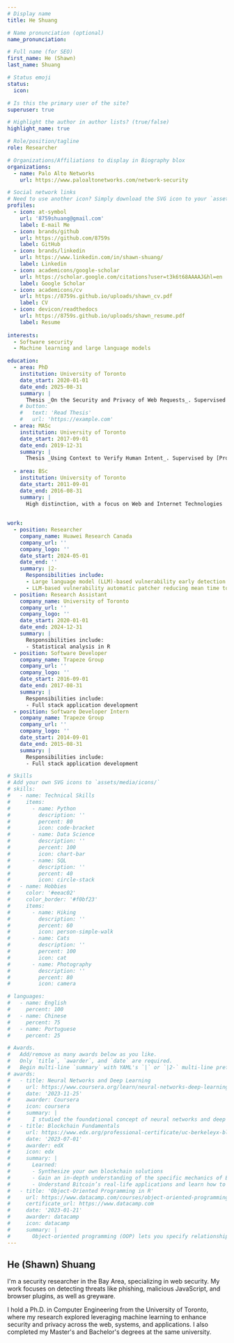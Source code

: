 ```yaml
---
# Display name
title: He Shuang

# Name pronunciation (optional)
name_pronunciation: 

# Full name (for SEO)
first_name: He (Shawn)
last_name: Shuang

# Status emoji
status:
  icon: 

# Is this the primary user of the site?
superuser: true

# Highlight the author in author lists? (true/false)
highlight_name: true

# Role/position/tagline
role: Researcher

# Organizations/Affiliations to display in Biography blox
organizations:
  - name: Palo Alto Networks
    url: https://www.paloaltonetworks.com/network-security

# Social network links
# Need to use another icon? Simply download the SVG icon to your `assets/media/icons/` folder.
profiles:
  - icon: at-symbol
    url: '8759shuang@gmail.com'
    label: E-mail Me
  - icon: brands/github
    url: https://github.com/8759s
    label: GitHub
  - icon: brands/linkedin
    url: https://www.linkedin.com/in/shawn-shuang/
    label: Linkedin
  - icon: academicons/google-scholar
    url: https://scholar.google.com/citations?user=t3k6t68AAAAJ&hl=en
    label: Google Scholar
  - icon: academicons/cv
    url: https://8759s.github.io/uploads/shawn_cv.pdf
    label: CV
  - icon: devicon/readthedocs
    url: https://8759s.github.io/uploads/shawn_resume.pdf
    label: Resume
  
interests:
  - Software security
  - Machine learning and large language models

education:
  - area: PhD 
    institution: University of Toronto
    date_start: 2020-01-01
    date_end: 2025-08-31
    summary: |
      Thesis _On the Security and Privacy of Web Requests_. Supervised by [Prof David Lie](https://security.csl.toronto.edu/). Presented papers at conferences such as NDSS and DSN and journals such as CSUR.
    # button:
    #   text: 'Read Thesis'
    #   url: 'https://example.com'
  - area: MASc 
    institution: University of Toronto
    date_start: 2017-09-01
    date_end: 2019-12-31
    summary: |
      Thesis _Using Context to Verify Human Intent_. Supervised by [Prof David Lie](https://security.csl.toronto.edu/). Presented at ApSys 2019. 
      
  - area: BSc
    institution: University of Toronto
    date_start: 2011-09-01
    date_end: 2016-08-31
    summary: |
      High distinction, with a focus on Web and Internet Technologies
      
      
work:
  - position: Researcher
    company_name: Huawei Research Canada
    company_url: ''
    company_logo: ''
    date_start: 2024-05-01
    date_end: ''
    summary: |2-
      Responsibilities include:
      - Large language model (LLM)-based vulnerability early detection framework reducing vulnerability acknowledge time 
      - LLM-based vulnerability automatic patcher reducing mean time to respond (MTTR)
  - position: Research Assistant 
    company_name: University of Toronto
    company_url: ''
    company_logo: ''
    date_start: 2020-01-01
    date_end: 2024-12-31
    summary: |
      Responsibilities include:
      - Statistical analysis in R
  - position: Software Developer
    company_name: Trapeze Group 
    company_url: ''
    company_logo: ''
    date_start: 2016-09-01
    date_end: 2017-08-31
    summary: |
      Responsibilities include:
      - Full stack application development 
  - position: Software Developer Intern
    company_name: Trapeze Group 
    company_url: ''
    company_logo: ''
    date_start: 2014-09-01
    date_end: 2015-08-31
    summary: |
      Responsibilities include:
      - Full stack application development 

# Skills
# Add your own SVG icons to `assets/media/icons/`
# skills:
#   - name: Technical Skills
#     items:
#       - name: Python
#         description: ''
#         percent: 80
#         icon: code-bracket
#       - name: Data Science
#         description: ''
#         percent: 100
#         icon: chart-bar
#       - name: SQL
#         description: ''
#         percent: 40
#         icon: circle-stack
#   - name: Hobbies
#     color: '#eeac02'
#     color_border: '#f0bf23'
#     items:
#       - name: Hiking
#         description: ''
#         percent: 60
#         icon: person-simple-walk
#       - name: Cats
#         description: ''
#         percent: 100
#         icon: cat
#       - name: Photography
#         description: ''
#         percent: 80
#         icon: camera

# languages:
#   - name: English
#     percent: 100
#   - name: Chinese
#     percent: 75
#   - name: Portuguese
#     percent: 25

# Awards.
#   Add/remove as many awards below as you like.
#   Only `title`, `awarder`, and `date` are required.
#   Begin multi-line `summary` with YAML's `|` or `|2-` multi-line prefix and indent 2 spaces below.
# awards:
#   - title: Neural Networks and Deep Learning
#     url: https://www.coursera.org/learn/neural-networks-deep-learning
#     date: '2023-11-25'
#     awarder: Coursera
#     icon: coursera
#     summary: |
#       I studied the foundational concept of neural networks and deep learning. By the end, I was familiar with the significant technological trends driving the rise of deep learning; build, train, and apply fully connected deep neural networks; implement efficient (vectorized) neural networks; identify key parameters in a neural network’s architecture; and apply deep learning to your own applications.
#   - title: Blockchain Fundamentals
#     url: https://www.edx.org/professional-certificate/uc-berkeleyx-blockchain-fundamentals
#     date: '2023-07-01'
#     awarder: edX
#     icon: edx
#     summary: |
#       Learned:
#       - Synthesize your own blockchain solutions
#       - Gain an in-depth understanding of the specific mechanics of Bitcoin
#       - Understand Bitcoin’s real-life applications and learn how to attack and destroy Bitcoin, Ethereum, smart contracts and Dapps, and alternatives to Bitcoin’s Proof-of-Work consensus algorithm
#   - title: 'Object-Oriented Programming in R'
#     url: https://www.datacamp.com/courses/object-oriented-programming-with-s3-and-r6-in-r
#     certificate_url: https://www.datacamp.com
#     date: '2023-01-21'
#     awarder: datacamp
#     icon: datacamp
#     summary: |
#       Object-oriented programming (OOP) lets you specify relationships between functions and the objects that they can act on, helping you manage complexity in your code. This is an intermediate level course, providing an introduction to OOP, using the S3 and R6 systems. S3 is a great day-to-day R programming tool that simplifies some of the functions that you write. R6 is especially useful for industry-specific analyses, working with web APIs, and building GUIs.
---
```


## He (Shawn) Shuang

I'm a security researcher in the Bay Area, specializing in web security. My work focuses on detecting threats like phishing, malicious JavaScript, and browser plugins, as well as greyware.

I hold a Ph.D. in Computer Engineering from the University of Toronto, where my research explored leveraging machine learning to enhance security and privacy across the web, systems, and applications. I also completed my Master's and Bachelor's degrees at the same university.
